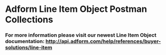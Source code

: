 # Adform Line Item Object Postman Collections
### For more information please visit our newest Line Item Object documentation: http://api.adform.com/help/references/buyer-solutions/line-item